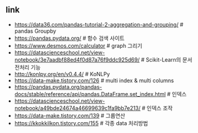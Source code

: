 ## link
- https://data36.com/pandas-tutorial-2-aggregation-and-grouping/ # pandas Groupby
- https://pandas.pydata.org/ # 함수 검색 사이트
- https://www.desmos.com/calculator # graph 그리기
- https://datascienceschool.net/view-notebook/3e7aadbf88ed4f0d87a76f9ddc925d69/ # Scikit-Learn의 문서 전처리 기능
- http://konlpy.org/en/v0.4.4/ # KoNLPy
- https://data-make.tistory.com/126 # multi index & multi columns
- https://pandas.pydata.org/pandas-docs/stable/reference/api/pandas.DataFrame.set_index.html # 인덱스 
- https://datascienceschool.net/view-notebook/a49bde24674a46699639c1fa9bb7e213/ # 인덱스 조작
- https://data-make.tistory.com/139 # 그룹연산
- https://kkokkilkon.tistory.com/155 # 각종 data 처리방법
